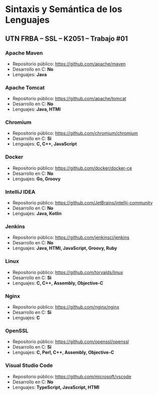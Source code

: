 # Sintaxis y Semántica de los Lenguajes

## UTN FRBA – SSL – K2051 – Trabajo #01

### Apache Maven

- Repositorio público: https://github.com/apache/maven
- Desarrollo en C: **No**
- Lenguajes: **Java**

### Apache Tomcat

- Repositorio público: https://github.com/apache/tomcat
- Desarrollo en C: **No**
- Lenguajes: **Java, HTMl**

### Chromium

- Repositorio público: https://github.com/chromium/chromium
- Desarrollo en C: **Si**
- Lenguajes: **C‎, ‎C++‎, ‎JavaScript**

### Docker

- Repositorio público: https://github.com/docker/docker-ce
- Desarrollo en C: **No**
- Lenguajes: **Go, Groovy**

### IntelliJ IDEA

- Repositorio público: https://github.com/JetBrains/intellij-community
- Desarrollo en C: **No**
- Lenguajes: **Java, Kotlin**

### Jenkins

- Repositorio público: https://github.com/jenkinsci/jenkins
- Desarrollo en C: **No**
- Lenguajes: **Java, HTMl, JavaScript, Groovy, Ruby**

### Linux

- Repositorio público: https://github.com/torvalds/linux
- Desarrollo en C: **Si**
- Lenguajes: **C, C++, Assembly, Objective-C**

### Nginx

- Repositorio público: https://github.com/nginx/nginx
- Desarrollo en C: **Si**
- Lenguajes: **C**

### OpenSSL

- Repositorio público: https://github.com/openssl/openssl
- Desarrollo en C: **Si**
- Lenguajes: **C, Perl, C++, Assembly, Objective-C**

### Visual Studio Code

- Repositorio público: https://github.com/microsoft/vscode
- Desarrollo en C: **No**
- Lenguajes: **TypeScript, JavaScript, HTMl**
